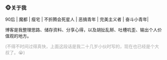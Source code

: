### 🐵关于我
90后 | 魔都 | 瘦宅 | 不折腾会死星人 | 恶搞青年 | 完美主义者 | 奋斗小青年|

博客是我整理思路、储存资料、分享心得，以及胡扯乱掰、吐槽叽歪、输出个人价值观的地方。


<font style="margin: 4px 0 5px 0;color: #a8a8a8;position: relative;">(不得不时间过得真快，上面这段话是我二十几岁小伙时写的，现在也已经是个大叔了。😭)</font>
